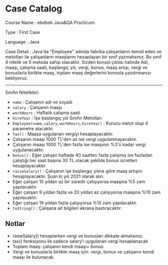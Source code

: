 
# Case Catalog

Course Name :   ebebek Java&QA Practicum

Type        :   First Case

Language    :   Java

Case Detail :   Java'da "Employee" adında fabrika çalışanlarını temsil eden ve metotları ile çalışanların maaşlarını hesaplayan bir sınıf yazmalısınız. Bu sınıf 4 nitelik ve 5 metoda sahip olacaktır. Sizden konsol çıktısı halinde Adı, maaşı, çalışma saati, başlangıç yılı, vergi, bonus, maaş artışı, vergi ve bonuslarla birlikte maaş, toplam maaş değerlerini konsola yazdırmanızı bekliyoruz.

---

Sınıfın Nitelikleri
* `name` : Çalışanın adı ve soyadı
* `salary` : Çalışanın maaşı
* `workHours` : Haftalık çalışma saati
* `hireYear` : İşe başlangıç yılı
Sınıfın Metotları
* `Employee(name,salary,workHours,hireYear)` : Kurucu metot olup 4 parametre alacaktır.
* `tax()` : Maaşa uygulanan vergiyi hesaplayacaktır.
* Çalışanın maaşı 1000 TL'den az ise vergi uygulanmayacaktır.
* Çalışanın maaşı 1000 TL'den fazla ise maaşının %3'ü kadar vergi uygulanacaktır.
* `bonus()` : Eğer çalışan haftada 40 saatten fazla çalışmış ise fazladan çalıştığı her saat başına 30 TL olacak şekilde bonus ücretleri hesaplayacaktır.
* `raiseSalary()` : Çalışanın işe başlangıç yılına göre maaş artışını hesaplayacaktır. Şuan ki yılı 2021 olarak alın.
* Eğer çalışan 10 yıldan az bir süredir çalışıyorsa maaşına %5 zam yapılacaktır.
* Eğer çalışan 9 yıldan fazla ve 20 yıldan az çalışıyorsa maaşına %10 zam yapılacaktır.
* Eğer çalışan 19 yıldan fazla çalışıyorsa %15 zam yapılacaktır.
* `toString()` : Çalışana ait bilgileri ekrana bastıracaktır.


Notlar
---
* raiseSalary() hesaplarken vergi ve bonusları dikkate almalısınız.
* tax() fonksiyonu ile sadece salary’i uygulanan vergi hesaplanacak
* Toplam maaş: çalışanın kendi maaşı+ bonus
* Vergi ve bonuslarla birlikte maaş için: vergi, bonus ve çalışanın kendi maaşı ile bulunacak.
